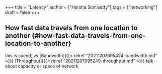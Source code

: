 +++
title = "Latency"
author = ["Harsha Somisetty"]
tags = ["networking"]
draft = false
+++

## How fast data travels from one location to another {#how-fast-data-travels-from-one-location-to-another}

this is speed, vs [Bandwidth]({{< relref "20211207095424-bandwidth.md" >}}) [Throughput]({{< relref "20211207095249-throughput.md" >}}) talk about capacity or space of network